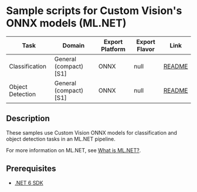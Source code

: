 # Sample scripts for Custom Vision's ONNX models (ML.NET)

| Task | Domain | Export Platform | Export Flavor | Link |
|------|--------|-----------------|---------------|------|
| Classification | General (compact) [S1] | ONNX | null | [README](classification_s1) |
| Object Detection | General (compact) [S1] | ONNX | null | [README](object_detection_s1) |

## Description

These samples use Custom Vision ONNX models for classification and object detection tasks in an ML.NET pipeline.

For more information on ML.NET, see [What is ML.NET?](https://learn.microsoft.com/dotnet/machine-learning/how-does-mldotnet-work).

## Prerequisites

- [.NET 6 SDK](https://dotnet.microsoft.com/en-us/download/dotnet/6.0)
